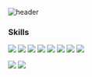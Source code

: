 ![header](https://capsule-render.vercel.app/api?type=transparent&height=150&section=header&text=Hello!%20I'm%20pingppung&fontSize=50&fontColor=d6ace6)

### Skills

<code><img src="https://img.shields.io/badge/JavaScript-F7DF1E?style=flat-square&logo=JavaScript&logoColor=white"></code>
<code><img src="https://img.shields.io/badge/ReactJS-61DAFB?style=flat-square&logo=React.js&logoColor=white"></code>
<code><img src="https://img.shields.io/badge/Spring Boot-6DB33F?style=flat-square&logo=Spring Boot&logoColor=white"></code>
<code><img src="https://img.shields.io/badge/NodeJS-339933?style=flat-square&logo=Node.js&logoColor=white"></code>
<code><img src="https://img.shields.io/badge/MySQL-4479A1?style=flat-square&logo=MySQL&logoColor=white"></code>
<code><img src="https://img.shields.io/badge/HTML-E34F26?style=flat-square&logo=HTML5&logoColor=white"></code>
<code><img src="https://img.shields.io/badge/Linux-FCC624?style=flat-square&logo=Linux&logoColor=white"></code>
<code><img src="https://img.shields.io/badge/Express-000000?style=flat-square&logo=Express&logoColor=white"></code>

<img src="https://github-readme-stats.vercel.app/api/top-langs/?username=pingppung&layout=compact">  <img src="https://github-readme-stats.vercel.app/api?username=pingppung&show_icons=true">
<!--
**pingppung/pingppung** is a ✨ _special_ ✨ repository because its `README.md` (this file) appears on your GitHub profile.

Here are some ideas to get you started:

- 🔭 I’m currently working on ...
- 🌱 I’m currently learning ...
- 👯 I’m looking to collaborate on ...
- 🤔 I’m looking for help with ...
- 💬 Ask me about ...
- 📫 How to reach me: ...
- 😄 Pronouns: ...
- ⚡ Fun fact: ...
-->
